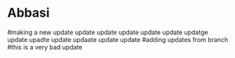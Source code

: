 # Abbasi
#making a new update update update update update update updatge update upadte update updaate update update
#adding updates from branch
#this is a very bad update
